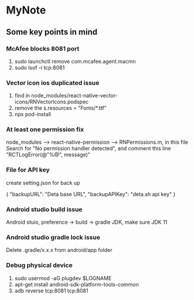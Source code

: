 # MyNote

## Some key points in mind

### McAfee blocks 8081 port

1. sudo launchctl remove com.mcafee.agent.macmn
2. sudo lsof -i tcp:8081

### Vector icon ios duplicated issue

1. find in node_modules/react-native-vector-icons/RNVectorIcons.podspec
2. remove the s.resources = "Fonts/\*.ttf"
3. npx pod-install

### At least one permission fix

node_modules --> react-native-permission --> RNPermissions.m, in this file Search for "No permission handler detected", and comment this line "RCTLogError(@"%@", message)"

### File for API key

create setting.json for back up

{
"backupURL": "Deta base URL",
"backupAPIKey": "deta.sh api key"
}

### Android studio build issue

Android stuio, preference -> build -> gradle JDK, make sure JDK 11

### Android studio gradle lock issue

Delete .gradle/x.x.x from android/app folder

### Debug physical device

1. sudo usermod -aG plugdev $LOGNAME
2. apt-get install android-sdk-platform-tools-common
3. adb reverse tcp:8081 tcp:8081
